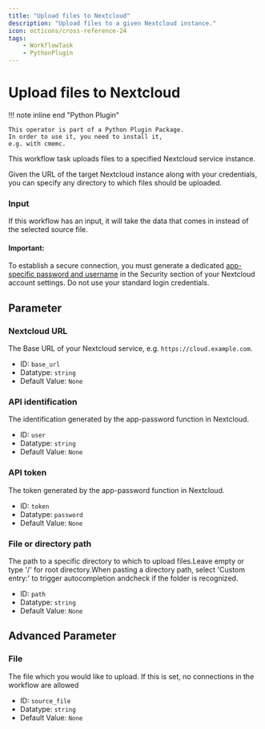 ```yaml
---
title: "Upload files to Nextcloud"
description: "Upload files to a given Nextcloud instance."
icon: octicons/cross-reference-24
tags: 
    - WorkflowTask
    - PythonPlugin
---
```

# Upload files to Nextcloud
<!-- This file was generated - DO NOT CHANGE IT MANUALLY -->

!!! note inline end "Python Plugin"

    This operator is part of a Python Plugin Package.
    In order to use it, you need to install it,
    e.g. with cmemc.


This workflow task uploads files to a specified Nextcloud service instance.

Given the URL of the target Nextcloud instance along with your credentials, you can specify any
directory to which files should be uploaded.

### Input
If this workflow has an input, it will take the data that comes in instead of the selected source
file.

#### Important:
To establish a secure connection, you must generate a dedicated [app-specific password and username](https://docs.nextcloud.com/server/latest/user_manual/de/session_management.html)
in the Security section of your Nextcloud account settings. Do not use your standard login
credentials.
    

## Parameter

### Nextcloud URL

The Base URL of your Nextcloud service, e.g. `https://cloud.example.com`.

- ID: `base_url`
- Datatype: `string`
- Default Value: `None`



### API identification

The identification generated by the app-password function in Nextcloud.

- ID: `user`
- Datatype: `string`
- Default Value: `None`



### API token

The token generated by the app-password function in Nextcloud.

- ID: `token`
- Datatype: `password`
- Default Value: `None`



### File or directory path

The path to a specific directory to which to upload files.Leave empty or type '/' for root directory.When pasting a directory path, select 'Custom entry:' to trigger autocompletion andcheck if the folder is recognized.

- ID: `path`
- Datatype: `string`
- Default Value: `None`





## Advanced Parameter

### File

The file which you would like to upload. If this is set, no connections in the workflow are allowed

- ID: `source_file`
- Datatype: `string`
- Default Value: `None`



